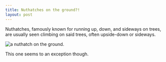 ```yaml
---
title: Nuthatches on the ground?!
layout: post
---
```


Nuthatches, famously known for running up, down, and sideways on trees, are usually seen climbing on said trees, often upside-down or sideways.

<img src="/post-images/nuthatch-ground.gif" alt="a nuthatch on the ground.">

This one seems to an exception though.

